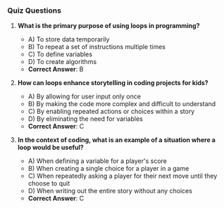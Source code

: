 ### Quiz Questions ###

1. **What is the primary purpose of using loops in programming?**  
   - A) To store data temporarily  
   - B) To repeat a set of instructions multiple times  
   - C) To define variables  
   - D) To create algorithms  
   - **Correct Answer**: B

2. **How can loops enhance storytelling in coding projects for kids?**  
   - A) By allowing for user input only once  
   - B) By making the code more complex and difficult to understand  
   - C) By enabling repeated actions or choices within a story  
   - D) By eliminating the need for variables  
   - **Correct Answer**: C

3. **In the context of coding, what is an example of a situation where a loop would be useful?**  
   - A) When defining a variable for a player's score  
   - B) When creating a single choice for a player in a game  
   - C) When repeatedly asking a player for their next move until they choose to quit  
   - D) When writing out the entire story without any choices  
   - **Correct Answer**: C